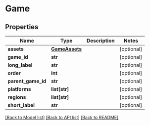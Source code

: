 # Game

## Properties
Name | Type | Description | Notes
------------ | ------------- | ------------- | -------------
**assets** | [**GameAssets**](GameAssets.md) |  | [optional] 
**game_id** | **str** |  | [optional] 
**long_label** | **str** |  | [optional] 
**order** | **int** |  | [optional] 
**parent_game_id** | **str** |  | [optional] 
**platforms** | **list[str]** |  | [optional] 
**regions** | **list[str]** |  | [optional] 
**short_label** | **str** |  | [optional] 

[[Back to Model list]](../README.md#documentation-for-models) [[Back to API list]](../README.md#documentation-for-api-endpoints) [[Back to README]](../README.md)


